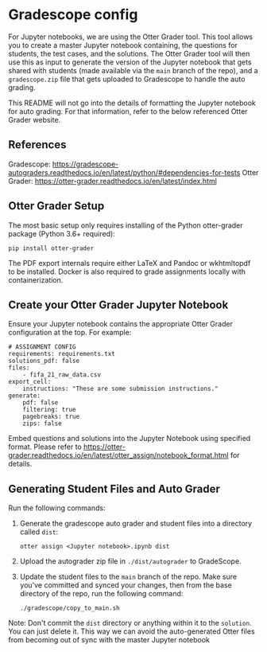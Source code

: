 # Gradescope config

For Jupyter notebooks, we are using the Otter Grader tool.  This tool allows
you to create a master Jupyter notebook containing, the questions for students,
the test cases, and the solutions.  The Otter Grader tool will then use
this as input to generate the version of the Jupyter notebook that gets 
shared with students (made available via the `main` branch of the repo), and
a `gradescope.zip` file that gets uploaded to Gradescope to handle the 
auto grading.  

This README will not go into the details of formatting the Jupyter notebook
for auto grading.  For that information, refer to the below referenced Otter
Grader website.  

## References

Gradescope: https://gradescope-autograders.readthedocs.io/en/latest/python/#dependencies-for-tests
Otter Grader: https://otter-grader.readthedocs.io/en/latest/index.html

## Otter Grader Setup

The most basic setup only requires installing of the Python otter-grader
package (Python 3.6+ required):

`pip install otter-grader`

The PDF export internals require either LaTeX and Pandoc or wkhtmltopdf to be 
installed. Docker is also required to grade assignments locally with 
containerization.  

## Create your Otter Grader Jupyter Notebook
Ensure your Jupyter notebook contains the appropriate Otter Grader configuration
at the top.  For example:

```
# ASSIGNMENT CONFIG
requirements: requirements.txt
solutions_pdf: false
files:
    - fifa_21_raw_data.csv
export_cell:
    instructions: "These are some submission instructions."
generate: 
    pdf: false
    filtering: true
    pagebreaks: true
    zips: false
```

Embed questions and solutions into the Jupyter Notebook using specified format.
Please refer to https://otter-grader.readthedocs.io/en/latest/otter_assign/notebook_format.html
for details.

## Generating Student Files and Auto Grader

Run the following commands:
1. Generate the gradescope auto grader and student files into a directory called `dist`:

    `otter assign <Jupyter notebook>.ipynb dist` 

2. Upload the autograder zip file in `./dist/autograder` to GradeScope.
    
3. Update the student files to the `main` branch of the repo. Make sure you've committed and synced your changes, then from the base directory of the repo, run the following command:

    `./gradescope/copy_to_main.sh`

Note: Don't commit the `dist` directory or anything within it to the 
`solution`.  You can just delete it.  This way we can avoid the auto-generated
Otter files from becoming out of sync with the master Jupyter notebook
